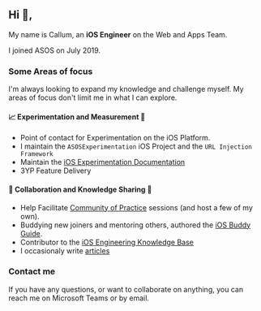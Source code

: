 ## Hi :wave:,
My name is Callum, an **iOS Engineer** on the Web and Apps Team. 

I joined ASOS on July 2019.

### Some Areas of focus
I'm always looking to expand my knowledge and challenge myself. My areas of focus don't limit me in what I can explore.

#### 📈 Experimentation and Measurement 📏
- Point of contact for Experimentation on the iOS Platform. 
- I maintain the `ASOSExperimentation` iOS Project and the `URL Injection Framework`
- Maintain the [iOS Experimentation Documentation](https://asoscom.atlassian.net/wiki/spaces/APPS/pages/2117176939/Experimentation+iOS+Specific+Documentation)
- 3YP Feature Delivery

#### 🤝 Collaboration and Knowledge Sharing 📖
- Help Facilitate [Community of Practice](https://asoscom.atlassian.net/wiki/spaces/APPS/pages/131631397/Community+of+Practice+-+CoP) sessions (and host a few of my own).
- Buddying new joiners and mentoring others, authored the [iOS Buddy Guide](https://asoscom.atlassian.net/wiki/spaces/APPS/pages/3204940222/iOS+Engineer+Onboarding+Buddy+Guide).
- Contributor to the [iOS Engineering Knowledge Base](https://asoscom.atlassian.net/wiki/spaces/APPS/pages/3202385330/iOS+Engineering+Knowledge+Base+Directory)
- I occasionaly write [articles](https://medium.com/asos-techblog/empowering-your-developers-to-think-creatively-7fd7f3352d50)

### Contact me
If you have any questions, or want to collaborate on anything, you can reach me on Microsoft Teams or by email. 

<!---
asos-callumtrounce/asos-callumtrounce is a ✨ special ✨ repository because its `README.md` (this file) appears on your GitHub profile.
You can click the Preview link to take a look at your changes.
--->
